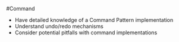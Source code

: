 #Command
- Have detailed knowledge of a Command Pattern implementation
- Understand undo/redo mechanisms
- Consider potential pitfalls with command implementations